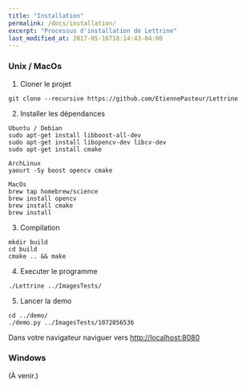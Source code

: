 ```yaml
---
title: "Installation"
permalink: /docs/installation/
excerpt: "Processus d'installation de Lettrine"
last_modified_at: 2017-05-16T18:14:43-04:00
---
```


### Unix / MacOs
1. Cloner le projet
```
git clone --recursive https://github.com/EtiennePasteur/Lettrine
```
2. Installer les dépendances
```
Ubuntu / Debian
sudo apt-get install libboost-all-dev
sudo apt-get install libopencv-dev libcv-dev
sudo apt-get install cmake 
```
```
ArchLinux
yaourt -Sy boost opencv cmake
```
```
MacOs
brew tap homebrew/science
brew install opencv
brew install cmake
brew install 
```

3. Compilation
```
mkdir build
cd build
cmake .. && make
```
4. Executer le programme
```
./Lettrine ../ImagesTests/
```
5. Lancer la demo
```
cd ../demo/
./demo.py ../ImagesTests/1072056536
```
Dans votre navigateur naviguer vers [http://localhost:8080](http://localhost:8080)  

### Windows
(À venir.)  
